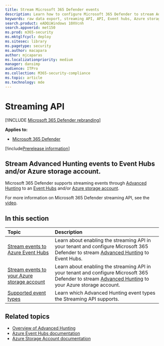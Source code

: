 ```yaml
---
title: Stream Microsoft 365 Defender events
description: Learn how to configure Microsoft 365 Defender to stream Advanced Hunting events to Event Hubs or Azure storage account
keywords: raw data export, streaming API, API, Event hubs, Azure storage, storage account, Advanced Hunting, raw data sharing
search.product: eADQiWindows 10XVcnh
search.appverid: met150
ms.prod: m365-security
ms.mktglfcycl: deploy
ms.sitesec: library
ms.pagetype: security
ms.author: macapara
author: mjcaparas
ms.localizationpriority: medium
manager: dansimp
audience: ITPro
ms.collection: M365-security-compliance
ms.topic: article
ms.technology: mde
---
```


# Streaming API

[!INCLUDE [Microsoft 365 Defender rebranding](../../includes/microsoft-defender.md)]

**Applies to:**
- [Microsoft 365 Defender](https://go.microsoft.com/fwlink/?linkid=2118804)

[!include[Prerelease information](../../includes/prerelease.md)]

## Stream Advanced Hunting events to Event Hubs and/or Azure storage account.

Microsoft 365 Defender supports streaming events through [Advanced Hunting](../defender/advanced-hunting-overview.md) to an [Event Hubs](/azure/event-hubs/) and/or [Azure storage account](/azure/event-hubs/).

For more information on Microsoft 365 Defender streaming API, see the [video](https://www.microsoft.com/en-us/videoplayer/embed/RE4r4ga).

## In this section

Topic | Description
:---|:---
[Stream events to Azure Event Hubs](streaming-api-event-hub.md)| Learn about enabling the streaming API in your tenant and configure Microsoft 365 Defender to stream [Advanced Hunting](../defender/advanced-hunting-overview.md) to Event Hubs.
[Stream events to your Azure storage account](streaming-api-storage.md)| Learn about enabling the streaming API in your tenant and configure Microsoft 365 Defender to stream [Advanced Hunting](advanced-hunting-overview.md) to your Azure storage account.
[Supported event types](supported-event-types.md) | Learn which Advanced Hunting event types the Streaming API supports.


## Related topics
- [Overview of Advanced Hunting](../defender/advanced-hunting-overview.md)
- [Azure Event Hubs documentation](/azure/event-hubs/)
- [Azure Storage Account documentation](/azure/storage/common/storage-account-overview)
